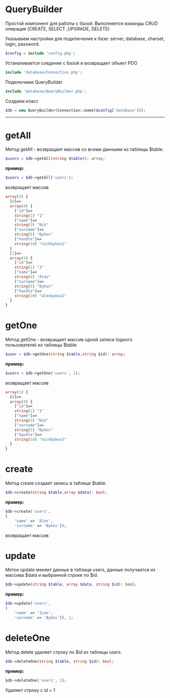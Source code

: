 # QueryBuilder
Простой компонент для работы с базой. Выполняется команды CRUD операция (CREATE, SELECT ,UPGRADE, DELETE)

Указываем настройки для подключение к базе: server, database, charset, login, password.

```php
$config = include 'config.php';
```

Устаналивается соедение с базой и возвращает объект PDO
```php
include 'database/Connection.php';
```
Подключаем QueryBuilder 
```php
include 'database/QueryBuilder.php';
```
Создаем класс
```php
$db = new QueryBuilder(Connection::make($config['database']));
```
____
# getAll
Метод getAll - возвращает массив со всеми данными из таблицы $table.
```php
$users = $db->getAll(string $table)): array; 
```
**пример:**
```php
$users = $db->getAll('users');
```
возвращает массив 
```php
array(2) {
  [0]=>
  array(4) {
    ["id"]=>
    string(1) "1"
    ["name"]=>
    string(3) "Nik"
    ["surname"]=>
    string(5) "Bykov"
    ["handle"]=>
    string(10) "nickbykov2"
  }
  [1]=>
  array(4) {
    ["id"]=>
    string(1) "3"
    ["name"]=>
    string(4) "Alex"
    ["surname"]=>
    string(5) "Bykov"
    ["handle"]=>
    string(10) "alexbykov2"
  }
}
```
# getOne

Метод getOne - возвращает массив одной записи (одного пользователя) из таблицы $table.
```php
$user = $db->getOne(string $table,string $id): array; 
```
**пример:**
```php
$users = $db->getOne('users', 1);
```
возвращает массив 
```php
array(1) {
  [0]=>
  array(4) {
    ["id"]=>
    string(1) "1"
    ["name"]=>
    string(3) "Nik"
    ["surname"]=>
    string(5) "Bykov"
    ["handle"]=>
    string(10) "nickbykov2"
  }
}
```

# create

Метод  create создает запись в таблице $table.

```php
$db->create(string $table,array $data): bool;
```
**пример:**
```php
$db->create('users', 
[
    'name' => 'Alex',
    'surname' => 'Bykov']);
```
возвращает массив 

# update

Меток update меняет данные в таблице users, данные получается из массива $data и выбранной строке по $id.
```php
$db->update(string $table, array $data, string $id): bool;
```
**пример:**
```php
$db->update('users', 
[
    'name' => 'Ivan',
    'surname' => 'Bykov']), 1;
```

# deleteOne

Метод delete удаляет строку по $id из таблицы users.
```php
$db->deleteOne(string $table, string $id): bool;
```
**пример:**
```php
$db->deleteOne('users', 1);
```
Удаляет строку с id = 1






